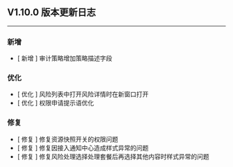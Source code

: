 ## V1.10.0 版本更新日志

---

### 新增

- [ 新增 ] 审计策略增加策略描述字段

### 优化

- [ 优化 ] 风险列表中打开风险详情时在新窗口打开
- [ 优化 ] 权限申请提示语优化

### 修复

- [ 修复 ] 修复资源快照开关的权限问题
- [ 修复 ] 修复因接入通知中心造成样式异常的问题
- [ 修复 ] 修复风险处理选择处理套餐后再选择其他内容时样式异常的问题
